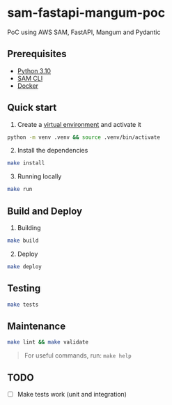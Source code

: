 # sam-fastapi-mangum-poc

PoC using AWS SAM, FastAPI, Mangum and Pydantic


## Prerequisites
* [Python 3.10](https://www.python.org/downloads/)
* [SAM CLI](https://docs.aws.amazon.com/serverless-application-model/latest/developerguide/serverless-sam-cli-install.html)
* [Docker](https://hub.docker.com/search/?type=edition&offering=community)

## Quick start

1. Create a [virtual environment](https://docs.python.org/3.10/library/venv.html) and activate it
```bash
python -m venv .venv && source .venv/bin/activate
```

2. Install the dependencies
```bash
make install
```

3. Running locally
```bash
make run
```

## Build and Deploy
1. Building
```bash
make build
```
2. Deploy
```bash
make deploy
```

## Testing
```bash
make tests
```

## Maintenance

```bash
make lint && make validate
```

> For useful commands, run: `make help`


## TODO
* [ ] Make tests work (unit and integration)
